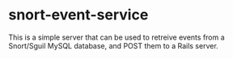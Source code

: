 # snort-event-service

This is a simple server that can be used to retreive events from a Snort/Sguil MySQL database, and POST them to a Rails server.
